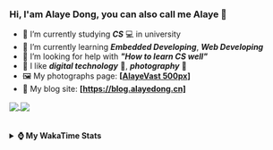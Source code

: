 ### Hi, **I'am Alaye Dong**, you can also call me **Alaye** 👋

- 📖 I’m currently studying ***CS*** 💻 in university
- 🌱 I’m currently learning ***Embedded Developing***, ***Web Developing***
- 🤔 I’m looking for help with ***"How to learn CS well"***
- 🤩 I like ***digital technology*** 📱, ***photography*** 📸
- 🖼️ My photographs page: **[[AlayeVast 500px](https://500px.com.cn/AlayeVast)]**
- 📰 My blog site: **[https://blog.alayedong.cn]**

<!--
[![Alaye's GitHub stats](https://github-readme-stats.vercel.app/api?username=Alaye-Dong&custom_title=Alaye%20Dong`s%20GitHub%20stats&show_icons=true&rank_icon=percentile&theme=transparent&include_all_commits=true&count_private=true)](https://github.com/anuraghazra/github-readme-stats) 
[![Top Langs](https://github-readme-stats.vercel.app/api/top-langs/?username=Alaye-Dong\&layout=compact&theme=transparent)](https://github.com/anuraghazra/github-readme-stats)
-->
<a href="https://github.com/anuraghazra/github-readme-stats">
  <img height=200 align="center" src="https://github-readme-stats.vercel.app/api?username=Alaye-Dong&custom_title=Alaye%20Dong`s%20GitHub%20stats&show_icons=true&rank_icon=percentile&theme=transparent&include_all_commits=true&count_private=true" />
</a>
<a href="https://github.com/anuraghazra/convoychat">
  <img height=200 align="center" src="https://github-readme-stats.vercel.app/api/top-langs/?username=Alaye-Dong&layout=compact&theme=transparent&include_all_commits=true&count_private=true&langs_count=8&card_width=300" />
</a>

<br />
<br />

<div style="display:none"> 
  <img src="https://visitor-badge.laobi.icu/badge?page_id=Alaye-Dong.Alaye-Dong"/>
</div>
<br />

<details>	
  <summary><b> ⌚ My WakaTime Stats </b></summary>

<br />

<!--START_SECTION:waka-->
![Code Time](http://img.shields.io/badge/Code%20Time-526%20hrs%202%20mins-blue)

![Profile Views](http://img.shields.io/badge/Profile%20Views-0-blue)

![Lines of code](https://img.shields.io/badge/From%20Hello%20World%20I%27ve%20Written-954.5%20thousand%20lines%20of%20code-blue)

**🐱 My GitHub Data** 

> 📦 87.9 kB Used in GitHub's Storage 
 > 
> 🚫 Not Opted to Hire
 > 
> 📜 30 Public Repositories 
 > 
> 🔑 4 Private Repositories 
 > 
**I'm a Night 🦉** 

```text
🌞 Morning                115 commits         ██░░░░░░░░░░░░░░░░░░░░░░░   07.45 % 
🌆 Daytime                476 commits         ████████░░░░░░░░░░░░░░░░░   30.83 % 
🌃 Evening                647 commits         ██████████░░░░░░░░░░░░░░░   41.90 % 
🌙 Night                  306 commits         █████░░░░░░░░░░░░░░░░░░░░   19.82 % 
```
📅 **I'm Most Productive on Monday** 

```text
Monday                   255 commits         ████░░░░░░░░░░░░░░░░░░░░░   16.52 % 
Tuesday                  215 commits         ███░░░░░░░░░░░░░░░░░░░░░░   13.92 % 
Wednesday                204 commits         ███░░░░░░░░░░░░░░░░░░░░░░   13.21 % 
Thursday                 247 commits         ████░░░░░░░░░░░░░░░░░░░░░   16.00 % 
Friday                   220 commits         ████░░░░░░░░░░░░░░░░░░░░░   14.25 % 
Saturday                 162 commits         ███░░░░░░░░░░░░░░░░░░░░░░   10.49 % 
Sunday                   241 commits         ████░░░░░░░░░░░░░░░░░░░░░   15.61 % 
```


📊 **This Week I Spent My Time On** 

```text
💬 Programming Languages: 
Jupyter                  9 hrs 19 mins       ████████░░░░░░░░░░░░░░░░░   30.45 % 
Java                     9 hrs 12 mins       ████████░░░░░░░░░░░░░░░░░   30.05 % 
PlantUML file            4 hrs 15 mins       ███░░░░░░░░░░░░░░░░░░░░░░   13.89 % 
Vue.js                   3 hrs 48 mins       ███░░░░░░░░░░░░░░░░░░░░░░   12.44 % 
SQL                      45 mins             █░░░░░░░░░░░░░░░░░░░░░░░░   02.48 % 

🔥 Editors: 
IntelliJ IDEA            16 hrs 2 mins       █████████████░░░░░░░░░░░░   52.34 % 
PyCharm                  9 hrs 52 mins       ████████░░░░░░░░░░░░░░░░░   32.24 % 
VS Code                  4 hrs 43 mins       ████░░░░░░░░░░░░░░░░░░░░░   15.42 % 

🐱‍💻 Projects: 
courseware-system-springb14 hrs 47 mins      ████████████░░░░░░░░░░░░░   48.28 % 
exp4_big_data_screen     9 hrs 14 mins       ████████░░░░░░░░░░░░░░░░░   30.17 % 
big-event-frontend       4 hrs 23 mins       ████░░░░░░░░░░░░░░░░░░░░░   14.34 % 
RuoYi-Vue-Plus-Agri-Demo 33 mins             ░░░░░░░░░░░░░░░░░░░░░░░░░   01.80 % 
Class0507                26 mins             ░░░░░░░░░░░░░░░░░░░░░░░░░   01.43 % 
```

**I Mostly Code in Java** 

```text
Java                     6 repos             ████░░░░░░░░░░░░░░░░░░░░░   16.67 % 
TypeScript               6 repos             ████░░░░░░░░░░░░░░░░░░░░░   16.67 % 
HTML                     3 repos             ██░░░░░░░░░░░░░░░░░░░░░░░   08.33 % 
Python                   3 repos             ██░░░░░░░░░░░░░░░░░░░░░░░   08.33 % 
JavaScript               3 repos             ██░░░░░░░░░░░░░░░░░░░░░░░   08.33 % 
```



**Timeline**

![Lines of Code chart](https://raw.githubusercontent.com/Alaye-Dong/Alaye-Dong/main/assets/bar_graph.png)


 Last Updated on 05/06/2025 19:01:02 UTC
<!--END_SECTION:waka-->

</details>
